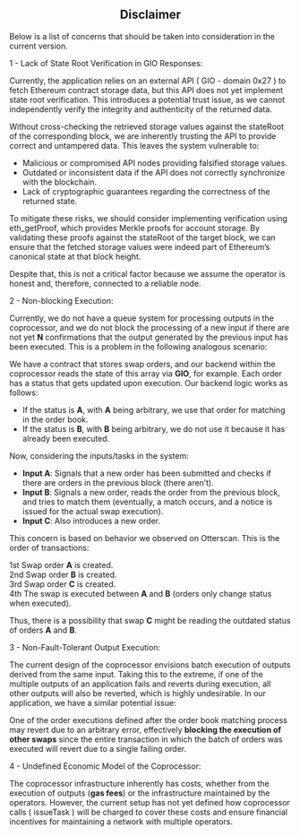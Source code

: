 ## <div align="center">Disclaimer</div>

Below is a list of concerns that should be taken into consideration in the current version.

1 - Lack of State Root Verification in GIO Responses:

Currently, the application relies on an external API ( GIO - domain 0x27 ) to fetch Ethereum contract storage data, but this API does not yet implement state root verification. This introduces a potential trust issue, as we cannot independently verify the integrity and authenticity of the returned data.

Without cross-checking the retrieved storage values against the stateRoot of the corresponding block, we are inherently trusting the API to provide correct and untampered data. This leaves the system vulnerable to:

- Malicious or compromised API nodes providing falsified storage values.
- Outdated or inconsistent data if the API does not correctly synchronize with the blockchain.
- Lack of cryptographic guarantees regarding the correctness of the returned state.

To mitigate these risks, we should consider implementing verification using eth_getProof, which provides Merkle proofs for account storage. By validating these proofs against the stateRoot of the target block, we can ensure that the fetched storage values were indeed part of Ethereum’s canonical state at that block height.

Despite that, this is not a critical factor because we assume the operator is honest and, therefore, connected to a reliable node.

2 - Non-blocking Execution:

Currently, we do not have a queue system for processing outputs in the coprocessor, and we do not block the processing of a new input if there are not yet **N** confirmations that the output generated by the previous input has been executed. This is a problem in the following analogous scenario:  

We have a contract that stores swap orders, and our backend within the coprocessor reads the state of this array via **GIO**, for example. Each order has a status that gets updated upon execution. Our backend logic works as follows:  
- If the status is **A**, with **A** being arbitrary, we use that order for matching in the order book.  
- If the status is **B**, with **B** being arbitrary, we do not use it because it has already been executed.  

Now, considering the inputs/tasks in the system:  
- **Input A**: Signals that a new order has been submitted and checks if there are orders in the previous block (there aren’t).  
- **Input B**: Signals a new order, reads the order from the previous block, and tries to match them (eventually, a match occurs, and a notice is issued for the actual swap execution).  
- **Input C**: Also introduces a new order.  

This concern is based on behavior we observed on Otterscan. This is the order of transactions:  

1st Swap order **A** is created.  
2nd Swap order **B** is created.  
3rd Swap order **C** is created.  
4th The swap is executed between **A** and **B** (orders only change status when executed).  

Thus, there is a possibility that swap **C** might be reading the outdated status of orders **A** and **B**.

3 - Non-Fault-Tolerant Output Execution:

The current design of the coprocessor envisions batch execution of outputs derived from the same input. Taking this to the extreme, if one of the multiple outputs of an application fails and reverts during execution, all other outputs will also be reverted, which is highly undesirable. In our application, we have a similar potential issue:

One of the order executions defined after the order book matching process may revert due to an arbitrary error, effectively **blocking the execution of other swaps** since the entire transaction in which the batch of orders was executed will revert due to a single failing order.

4 - Undefined Economic Model of the Coprocessor:

The coprocessor infrastructure inherently has costs, whether from the execution of outputs (**gas fees**) or the infrastructure maintained by the operators. However, the current setup has not yet defined how coprocessor calls ( issueTask ) will be charged to cover these costs and ensure financial incentives for maintaining a network with multiple operators.